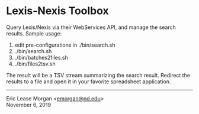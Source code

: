 # Lexis-Nexis Toolbox

Query Lexis/Nexis via their WebServices API, and manage the search results. Sample usage:

   1. edit pre-configurations in ./bin/search.sh
   2. ./bin/search.sh
   3. ./bin/batches2files.sh
   4. ./bin/files2tsv.sh

The result will be a TSV stream summarizing the search result. Redirect the results to a file and open it in your favorite spreadsheet application.

--- 
Eric Lease Morgan &lt;emorgan@nd.edu&gt;  
November 6, 2019
